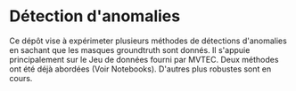 # Détection d'anomalies

Ce dépôt vise à expérimeter plusieurs méthodes de détections d'anomalies en sachant que les masques groundtruth  sont donnés. Il s'appuie principalement sur le Jeu de données fourni par MVTEC. Deux méthodes ont été déjà abordées (Voir Notebooks). D'autres  plus robustes sont en cours.
